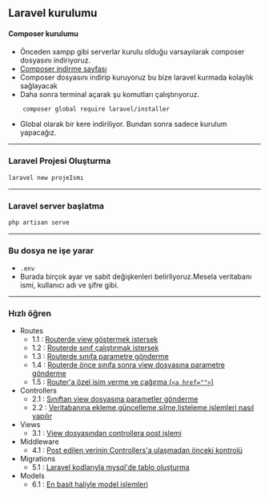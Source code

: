 ## Laravel kurulumu

#### Composer kurulumu

- Önceden xampp gibi serverlar kurulu olduğu varsayılarak composer dosyasını indiriyoruz.
- [Composer indirme sayfası](https://getcomposer.org/download/ "Composer indirme sayfası")
- Composer dosyasını indirip kuruyoruz bu bize laravel kurmada kolaylık sağlayacak
- Daha sonra terminal açarak şu komutları çalıştırıyoruz.
```sh
	composer global require laravel/installer
```
- Global olarak bir kere indiriliyor. Bundan sonra sadece kurulum yapacağız.
-----
### Laravel Projesi Oluşturma
```sh
laravel new projeIsmı
```
----
### Laravel server başlatma
```sh
php artisan serve
```
----
### Bu dosya ne işe yarar
- ``` .env ```
- Burada birçok ayar ve sabit değişkenleri belirliyoruz.Mesela veritabanı ismi, kullanıcı adı ve şifre gibi.

-----
### Hızlı öğren

- Routes
	- 1.1 : <a href="./egitim/routes/1.md"> Routerde view göstermek istersek </a>
	- 1.2 : <a href="./egitim/routes/2.md"> Routerde sınıf çalıştırmak istersek </a>
	- 1.3 : <a href="./egitim/routes/3.md"> Routerde sınıfa parametre gönderme </a>
	- 1.4 : <a href="./egitim/routes/4.md"> Routerde önce sınıfa sonra view dosyasına parametre gönderme </a>
	- 1.5 : <a href="./egitim/routes/5.md"> Router'a özel isim verme ve çağırma (```<a href="">```) </a>
- Controllers
	- 2.1 : <a href="./egitim/controllers/1.md"> Sınıftan view dosyasına parametler gönderme </a>
	- 2.2 : <a href="./egitim/controllers/2.md"> Veritabanına ekleme,güncelleme,silme,listeleme işlemleri nasıl yapılır </a>
- Views
    - 3.1 : <a href="./egitim/views/1.md"> View dosyasından controllera post işlemi</a>
- Middleware
    - 4.1 : <a href="./egitim/middleware/1.md"> Post edilen verinin Controllers'a ulaşmadan önceki kontrolü </a>
- Migrations
    - 5.1 : <a href="./egitim/migrations/1.md"> Laravel kodlarıyla mysql'de tablo oluşturma </a>
- Models
    - 6.1 : <a href="./egitim/models/1.md"> En basit haliyle model işlemleri </a>